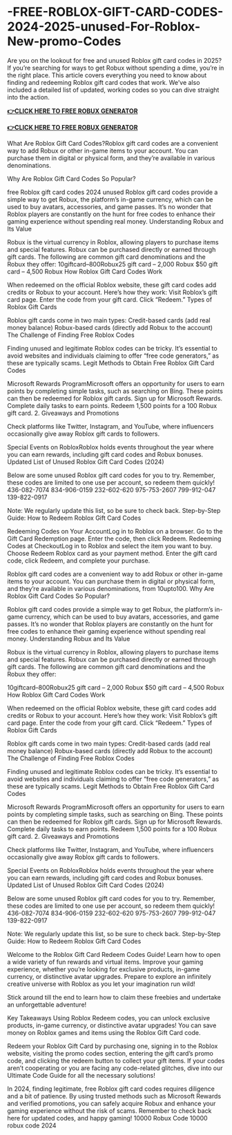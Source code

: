 # -FREE-ROBLOX-GIFT-CARD-CODES-2024-2025-unused-For-Roblox-New-promo-Codes
Are you on the lookout for free and unused Roblox gift card codes in 2025? If you’re searching for ways to get Robux without spending a dime, you’re in the right place. This article covers everything you need to know about finding and redeeming Roblox gift card codes that work. We’ve also included a detailed list of updated, working codes so you can dive straight into the action.

**[👉CLICK HERE TO FREE ROBUX GENERATOR](https://millenniumit.xyz/robux)**

**[👉CLICK HERE TO FREE ROBUX GENERATOR](https://millenniumit.xyz/robux)**

What Are Roblox Gift Card Codes?​Roblox gift card codes are a convenient way to add Robux or other in-game items to your account. You can purchase them in digital or physical form, and they’re available in various denominations.

Why Are Roblox Gift Card Codes So Popular?​

free Roblox gift card codes 2024 unused Roblox gift card codes provide a simple way to get Robux, the platform’s in-game currency, which can be used to buy avatars, accessories, and game passes. It’s no wonder that Roblox players are constantly on the hunt for free codes to enhance their gaming experience without spending real money. Understanding Robux and Its Value​

Robux is the virtual currency in Roblox, allowing players to purchase items and special features. Robux can be purchased directly or earned through gift cards. The following are common gift card denominations and the Robux they offer: 10giftcard–800Robux25 gift card – 2,000 Robux $50 gift card – 4,500 Robux How Roblox Gift Card Codes Work​

When redeemed on the official Roblox website, these gift card codes add credits or Robux to your account. Here’s how they work: Visit Roblox’s gift card page. Enter the code from your gift card. Click “Redeem.” Types of Roblox Gift Cards​

Roblox gift cards come in two main types: Credit-based cards (add real money balance) Robux-based cards (directly add Robux to the account) The Challenge of Finding Free Roblox Codes​

Finding unused and legitimate Roblox codes can be tricky. It’s essential to avoid websites and individuals claiming to offer “free code generators,” as these are typically scams. Legit Methods to Obtain Free Roblox Gift Card Codes​

Microsoft Rewards Program​Microsoft offers an opportunity for users to earn points by completing simple tasks, such as searching on Bing. These points can then be redeemed for Roblox gift cards. Sign up for Microsoft Rewards. Complete daily tasks to earn points. Redeem 1,500 points for a 100 Robux gift card. 2. Giveaways and Promotions​

Check platforms like Twitter, Instagram, and YouTube, where influencers occasionally give away Roblox gift cards to followers.

Special Events on Roblox​Roblox holds events throughout the year where you can earn rewards, including gift card codes and Robux bonuses. Updated List of Unused Roblox Gift Card Codes (2024)​

Below are some unused Roblox gift card codes for you to try. Remember, these codes are limited to one use per account, so redeem them quickly! 436-082-7074 834-906-0159 232-602-620 975-753-2607 799-912-047 139-822-0917

Note: We regularly update this list, so be sure to check back. Step-by-Step Guide: How to Redeem Roblox Gift Card Codes​

Redeeming Codes on Your Account​Log in to Roblox on a browser. Go to the Gift Card Redemption page. Enter the code, then click Redeem. Redeeming Codes at Checkout​Log in to Roblox and select the item you want to buy. Choose Redeem Roblox card as your payment method. Enter the gift card code, click Redeem, and complete your purchase.

Roblox gift card codes are a convenient way to add Robux or other in-game items to your account. You can purchase them in digital or physical form, and they’re available in various denominations, from 10upto100. Why Are Roblox Gift Card Codes So Popular?​

Roblox gift card codes provide a simple way to get Robux, the platform’s in-game currency, which can be used to buy avatars, accessories, and game passes. It’s no wonder that Roblox players are constantly on the hunt for free codes to enhance their gaming experience without spending real money. Understanding Robux and Its Value​

Robux is the virtual currency in Roblox, allowing players to purchase items and special features. Robux can be purchased directly or earned through gift cards. The following are common gift card denominations and the Robux they offer:

10giftcard–800Robux25 gift card – 2,000 Robux $50 gift card – 4,500 Robux How Roblox Gift Card Codes Work​

When redeemed on the official Roblox website, these gift card codes add credits or Robux to your account. Here’s how they work: Visit Roblox’s gift card page. Enter the code from your gift card. Click “Redeem.” Types of Roblox Gift Cards​

Roblox gift cards come in two main types: Credit-based cards (add real money balance) Robux-based cards (directly add Robux to the account) The Challenge of Finding Free Roblox Codes​

Finding unused and legitimate Roblox codes can be tricky. It’s essential to avoid websites and individuals claiming to offer “free code generators,” as these are typically scams. Legit Methods to Obtain Free Roblox Gift Card Codes​

Microsoft Rewards Program​Microsoft offers an opportunity for users to earn points by completing simple tasks, such as searching on Bing. These points can then be redeemed for Roblox gift cards. Sign up for Microsoft Rewards. Complete daily tasks to earn points. Redeem 1,500 points for a 100 Robux gift card. 2. Giveaways and Promotions​

Check platforms like Twitter, Instagram, and YouTube, where influencers occasionally give away Roblox gift cards to followers.

Special Events on Roblox​Roblox holds events throughout the year where you can earn rewards, including gift card codes and Robux bonuses. Updated List of Unused Roblox Gift Card Codes (2024)​

Below are some unused Roblox gift card codes for you to try. Remember, these codes are limited to one use per account, so redeem them quickly! 436-082-7074 834-906-0159 232-602-620 975-753-2607 799-912-047 139-822-0917

Note: We regularly update this list, so be sure to check back. Step-by-Step Guide: How to Redeem Roblox Gift Card Codes​

Welcome to the Roblox Gift Card Redeem Codes Guide! Learn how to open a wide variety of fun rewards and virtual items. Improve your gaming experience, whether you’re looking for exclusive products, in-game currency, or distinctive avatar upgrades. Prepare to explore an infinitely creative universe with Roblox as you let your imagination run wild!

Stick around till the end to learn how to claim these freebies and undertake an unforgettable adventure!

Key Takeaways Using Roblox Redeem codes, you can unlock exclusive products, in-game currency, or distinctive avatar upgrades! You can save money on Roblox games and items using the Roblox Gift Card code.

Redeem your Roblox Gift Card by purchasing one, signing in to the Roblox website, visiting the promo codes section, entering the gift card’s promo code, and clicking the redeem button to collect your gift items. If your codes aren’t cooperating or you are facing any code-related glitches, dive into our Ultimate Code Guide for all the necessary solutions!

In 2024, finding legitimate, free Roblox gift card codes requires diligence and a bit of patience. By using trusted methods such as Microsoft Rewards and verified promotions, you can safely acquire Robux and enhance your gaming experience without the risk of scams. Remember to check back here for updated codes, and happy gaming! 10000 Robux Code 10000 robux code 2024
